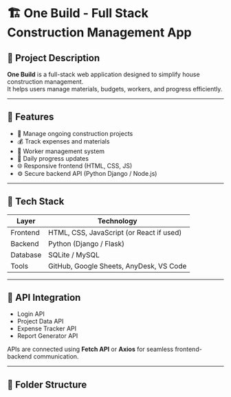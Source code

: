 # 🏗️ One Build - Full Stack Construction Management App

## 📘 Project Description
**One Build** is a full-stack web application designed to simplify house construction management.  
It helps users manage materials, budgets, workers, and progress efficiently.

---

## 🚀 Features
- 🧱 Manage ongoing construction projects  
- 💰 Track expenses and materials  
- 👷 Worker management system  
- 📅 Daily progress updates  
- 🌐 Responsive frontend (HTML, CSS, JS)  
- ⚙️ Secure backend API (Python Django / Node.js)

---

## 🧩 Tech Stack
| Layer | Technology |
|-------|-------------|
| Frontend | HTML, CSS, JavaScript (or React if used) |
| Backend | Python (Django / Flask) |
| Database | SQLite / MySQL |
| Tools | GitHub, Google Sheets, AnyDesk, VS Code |

---

## 🔗 API Integration
- Login API  
- Project Data API  
- Expense Tracker API  
- Report Generator API  

APIs are connected using **Fetch API** or **Axios** for seamless frontend-backend communication.

---

## 📂 Folder Structure
